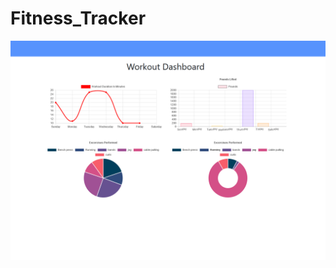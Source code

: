 # Fitness_Tracker

![Fitness Chart](https://raw.githubusercontent.com/Carlo-Defilippis/Fitness_Tracker/master/models/fitness.png)
